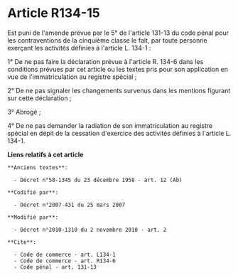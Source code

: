 # Article R134-15

Est puni de l'amende prévue par le 5° de l'article 131-13 du code pénal pour les contraventions de la cinquième classe le
fait, par toute personne exerçant les activités définies à l'article L. 134-1 : 

1° De ne pas faire la déclaration prévue à l'article R. 134-6 dans les conditions prévues par cet article ou les textes pris
pour son application en vue de l'immatriculation au registre spécial ; 

2° De ne pas signaler les changements survenus dans les mentions figurant sur cette déclaration ; 

3° Abrogé ; 

4° De ne pas demander la radiation de son immatriculation au registre spécial en dépit de la cessation d'exercice des
activités définies à l'article L. 134-1.

**Liens relatifs à cet article**

	**Anciens textes**:

	  - Décret n°58-1345 du 23 décembre 1958 - art. 12 (Ab)

	**Codifié par**:

	  - Décret n°2007-431 du 25 mars 2007

	**Modifié par**:

	  - Décret n°2010-1310 du 2 novembre 2010 - art. 2

	**Cite**:

	  - Code de commerce - art. L134-1
	  - Code de commerce - art. R134-6
	  - Code pénal - art. 131-13
